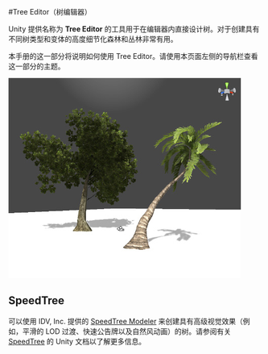 #Tree Editor（树编辑器）

Unity 提供名称为 __Tree Editor__ 的工具用于在编辑器内直接设计树。对于创建具有不同树类型和变体的高度细节化森林和丛林非常有用。

本手册的这一部分将说明如何使用 Tree Editor。请使用本页面左侧的导航栏查看这一部分的主题。

![](../uploads/Main/treeeditor_trees.jpg) 

## SpeedTree

可以使用 IDV, Inc. 提供的 [SpeedTree Modeler](https://store.speedtree.com/) 来创建具有高级视觉效果（例如，平滑的 LOD 过渡、快速公告牌以及自然风动画）的树。请参阅有关 [SpeedTree](SpeedTree.html) 的 Unity 文档以了解更多信息。
